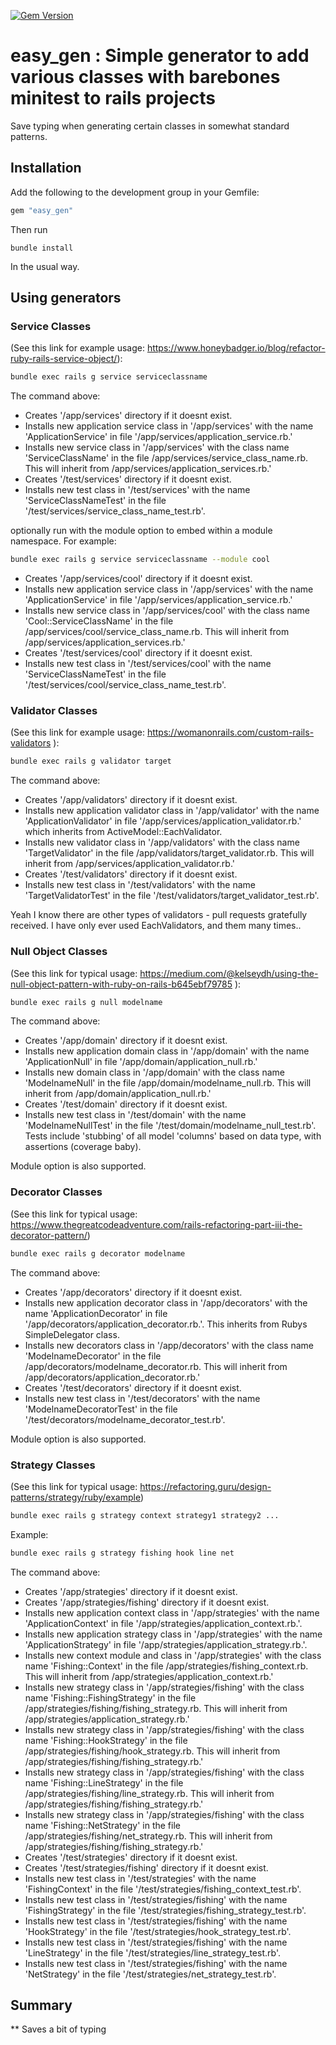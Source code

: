[![Gem Version](https://badge.fury.io/rb/easy_gen.svg)](https://badge.fury.io/rb/easy_gen)

# easy_gen : Simple generator to add various classes with barebones minitest to rails projects

Save typing when generating certain classes in somewhat standard patterns.

## Installation

Add the following to the development group in your Gemfile:

```ruby
gem "easy_gen"
```

Then run

```
bundle install
```

In the usual way.

## Using generators

### Service Classes
(See this link for example usage: https://www.honeybadger.io/blog/refactor-ruby-rails-service-object/):

```sh
bundle exec rails g service serviceclassname
```

The command above:

- Creates '/app/services' directory if it doesnt exist.
- Installs new application service class in '/app/services' with the name 'ApplicationService' in file '/app/services/application_service.rb.'
- Installs new service class in '/app/services' with the class name 'ServiceClassName' in the file /app/services/service_class_name.rb.  This will inherit from /app/services/application_services.rb.'
- Creates '/test/services' directory if it doesnt exist.
- Installs new test class in '/test/services' with the name 'ServiceClassNameTest' in the file '/test/services/service_class_name_test.rb'.

optionally run with the module option to embed within a module namespace.  For example:

```sh
bundle exec rails g service serviceclassname --module cool
```

- Creates '/app/services/cool' directory if it doesnt exist.
- Installs new application service class in '/app/services' with the name 'ApplicationService' in file '/app/services/application_service.rb.'
- Installs new service class in '/app/services/cool' with the class name 'Cool::ServiceClassName' in the file /app/services/cool/service_class_name.rb.  This will inherit from /app/services/application_services.rb.'
- Creates '/test/services/cool' directory if it doesnt exist.
- Installs new test class in '/test/services/cool' with the name 'ServiceClassNameTest' in the file '/test/services/cool/service_class_name_test.rb'.

### Validator Classes
(See this link for example usage: https://womanonrails.com/custom-rails-validators ):

```sh
bundle exec rails g validator target
```

The command above:

- Creates '/app/validators' directory if it doesnt exist.
- Installs new application validator class in '/app/validator' with the name 'ApplicationValidator' in file '/app/services/application_validator.rb.' which inherits from ActiveModel::EachValidator.
- Installs new validator class in '/app/validators' with the class name 'TargetValidator' in the file /app/validators/target_validator.rb.  This will inherit from /app/services/application_validator.rb.'
- Creates '/test/validators' directory if it doesnt exist.
- Installs new test class in '/test/validators' with the name 'TargetValidatorTest' in the file '/test/validators/target_validator_test.rb'.

Yeah I know there are other types of validators - pull requests gratefully received.  I have only ever used EachValidators, and them many times..

### Null Object Classes
(See this link for typical usage: https://medium.com/@kelseydh/using-the-null-object-pattern-with-ruby-on-rails-b645ebf79785 ):

```sh
bundle exec rails g null modelname
```

The command above:

- Creates '/app/domain' directory if it doesnt exist.
- Installs new application domain class in '/app/domain' with the name 'ApplicationNull' in file '/app/domain/application_null.rb.'
- Installs new domain class in '/app/domain' with the class name 'ModelnameNull' in the file /app/domain/modelname_null.rb.  This will inherit from /app/domain/application_null.rb.'
- Creates '/test/domain' directory if it doesnt exist.
- Installs new test class in '/test/domain' with the name 'ModelnameNullTest' in the file '/test/domain/modelname_null_test.rb'. Tests include 'stubbing' of all model 'columns' based on data type, with assertions (coverage baby).

Module option is also supported.

### Decorator Classes
(See this link for typical usage: https://www.thegreatcodeadventure.com/rails-refactoring-part-iii-the-decorator-pattern/)

```sh
bundle exec rails g decorator modelname
```

The command above:

- Creates '/app/decorators' directory if it doesnt exist.
- Installs new application decorator class in '/app/decorators' with the name 'ApplicationDecorator' in file '/app/decorators/application_decorator.rb.'.  This inherits from Rubys SimpleDelegator class.
- Installs new decorators class in '/app/decorators' with the class name 'ModelnameDecorator' in the file /app/decorators/modelname_decorator.rb.  This will inherit from /app/decorators/application_decorator.rb.'
- Creates '/test/decorators' directory if it doesnt exist.
- Installs new test class in '/test/decorators' with the name 'ModelnameDecoratorTest' in the file '/test/decorators/modelname_decorator_test.rb'.


Module option is also supported.

### Strategy Classes
(See this link for typical usage: https://refactoring.guru/design-patterns/strategy/ruby/example)

```sh
bundle exec rails g strategy context strategy1 strategy2 ...
```


Example:

```sh
bundle exec rails g strategy fishing hook line net
```

The command above:

- Creates '/app/strategies' directory if it doesnt exist.
- Creates '/app/strategies/fishing' directory if it doesnt exist.
- Installs new application context class in '/app/strategies' with the name 'ApplicationContext' in file '/app/strategies/application_context.rb.'.
- Installs new application strategy class in '/app/strategies' with the name 'ApplicationStrategy' in file '/app/strategies/application_strategy.rb.'.
- Installs new context module and class in '/app/strategies' with the class name 'Fishing::Context' in the file /app/strategies/fishing_context.rb.  This will inherit from /app/strategies/application_context.rb.'
- Installs new strategy class in '/app/strategies/fishing' with the class name 'Fishing::FishingStrategy' in the file /app/strategies/fishing/fishing_strategy.rb.  This will inherit from /app/strategies/application_strategy.rb.'
- Installs new strategy class in '/app/strategies/fishing' with the class name 'Fishing::HookStrategy' in the file /app/strategies/fishing/hook_strategy.rb.  This will inherit from /app/strategies/fishing/fishing_strategy.rb.'
- Installs new strategy class in '/app/strategies/fishing' with the class name 'Fishing::LineStrategy' in the file /app/strategies/fishing/line_strategy.rb.  This will inherit from /app/strategies/fishing/fishing_strategy.rb.'
- Installs new strategy class in '/app/strategies/fishing' with the class name 'Fishing::NetStrategy' in the file /app/strategies/fishing/net_strategy.rb.  This will inherit from /app/strategies/fishing/fishing_strategy.rb.'
- Creates '/test/strategies' directory if it doesnt exist.
- Creates '/test/strategies/fishing' directory if it doesnt exist.
- Installs new test class in '/test/strategies' with the name 'FishingContext' in the file '/test/strategies/fishing_context_test.rb'.
- Installs new test class in '/test/strategies/fishing' with the name 'FishingStrategy' in the file '/test/strategies/fishing_strategy_test.rb'.
- Installs new test class in '/test/strategies/fishing' with the name 'HookStrategy' in the file '/test/strategies/hook_strategy_test.rb'.
- Installs new test class in '/test/strategies/fishing' with the name 'LineStrategy' in the file '/test/strategies/line_strategy_test.rb'.
- Installs new test class in '/test/strategies/fishing' with the name 'NetStrategy' in the file '/test/strategies/net_strategy_test.rb'.


## Summary
** Saves a bit of typing

